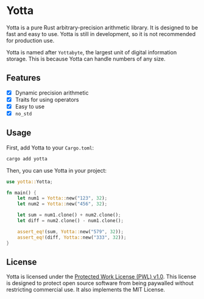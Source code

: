 # Yotta
Yotta is a pure Rust arbitrary-precision arithmetic library. It is designed to be fast and easy to use. Yotta is still in development, so it is not recommended for production use.

Yotta is named after `Yottabyte`, the largest unit of digital information storage. This is because Yotta can handle numbers of any size.

## Features
- [x] Dynamic precision arithmetic
- [x] Traits for using operators
- [x] Easy to use
- [x] `no_std`

## Usage
First, add Yotta to your `Cargo.toml`:
```bash
cargo add yotta
```

Then, you can use Yotta in your project:
```rust
use yotta::Yotta;

fn main() {
    let num1 = Yotta::new("123", 32);
    let num2 = Yotta::new("456", 32);

    let sum = num1.clone() + num2.clone();
    let diff = num2.clone() - num1.clone();

    assert_eq!(sum, Yotta::new("579", 32));
    assert_eq!(diff, Yotta::new("333", 32));
}
```

## License
Yotta is licensed under the [Protected Work License (PWL) v1.0](LICENSE.md). This license is designed to protect open source software from being paywalled without restricting commercial use. It also implements the MIT License.

